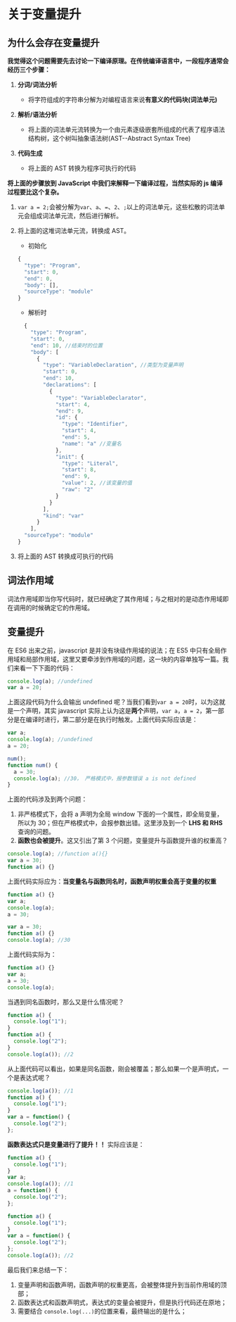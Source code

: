<!--
 * @Description: 变量提升
 * @Author: wangyi
 * @Date: 2019-09-05 11:06:08
 * @LastEditTime: 2019-09-08 20:31:51
 * @LastEditors: Please set LastEditors
 -->

# 关于变量提升

## 为什么会存在变量提升

**我觉得这个问题需要先去讨论一下编译原理。在传统编译语言中，一段程序通常会经历三个步骤：**

1. **分词/词法分析**

   - 将字符组成的字符串分解为对编程语言来说**有意义的代码块(词法单元)**

2. **解析/语法分析**

   - 将上面的词法单元流转换为一个由元素逐级嵌套所组成的代表了程序语法结构树，这个树叫抽象语法树(AST--Abstract Syntax Tree)

3. **代码生成**
   - 将上面的 AST 转换为程序可执行的代码

**将上面的步骤放到 JavaScript 中我们来解释一下编译过程，当然实际的 js 编译过程要比这个复杂。**

1. `var a = 2;`会被分解为`var`、`a`、`=`、`2`、`;`以上的词法单元，这些松散的词法单元会组成词法单元流，然后进行解析。
2. 将上面的这堆词法单元流，转换成 AST。

   - 初始化

   ```javascript
   {
     "type": "Program",
     "start": 0,
     "end": 0,
     "body": [],
     "sourceType": "module"
   }
   ```

   - 解析时

   ```javascript
     {
       "type": "Program",
       "start": 0,
       "end": 10, //结束时的位置
       "body": [
         {
           "type": "VariableDeclaration", //类型为变量声明
           "start": 0,
           "end": 10,
           "declarations": [
             {
               "type": "VariableDeclarator",
               "start": 4,
               "end": 9,
               "id": {
                 "type": "Identifier",
                 "start": 4,
                 "end": 5,
                 "name": "a" //变量名
               },
               "init": {
                 "type": "Literal",
                 "start": 8,
                 "end": 9,
                 "value": 2, //该变量的值
                 "raw": "2"
               }
             }
           ],
           "kind": "var"
         }
       ],
     "sourceType": "module"
   }
   ```

3. 将上面的 AST 转换成可执行的代码

## 词法作用域

词法作用域即当你写代码时，就已经确定了其作用域；与之相对的是动态作用域即在调用的时候确定它的作用域。

## 变量提升

在 ES6 出来之前，javascript 是并没有块级作用域的说法；在 ES5 中只有全局作用域和局部作用域，这里又要牵涉到作用域的问题，这一块的内容单独写一篇。我们来看一下下面的代码：

```javascript
console.log(a); //undefined
var a = 20;
```

上面这段代码为什么会输出 undefined 呢？当我们看到`var a = 20`时，以为这就是一个声明，其实 javascript 实际上认为这是**两个**声明，`var a`，`a = 2`，第一部分是在编译时进行，第二部分是在执行时触发。上面代码实际应该是：

```javascript
var a;
console.log(a); //undefined
a = 20;
```

```javascript
num();
function num() {
  a = 30;
  console.log(a); //30， 严格模式中，报参数错误 a is not defined
}
```

上面的代码涉及到两个问题：

1. 非严格模式下，会将 a 声明为全局 window 下面的一个属性，即全局变量，所以为 30；但在严格模式中，会报参数出错。这里涉及到一个 **LHS 和 RHS** 查询的问题。
2. **函数也会被提升**。这又引出了第 3 个问题，变量提升与函数提升谁的权重高？

```javascript
console.log(a); //function a(){}
var a = 30;
function a() {}
```

上面代码实际应为：**当变量名与函数同名时，函数声明权重会高于变量的权重**

```javascript
function a() {}
var a;
console.log(a);
a = 30;
```

```javascript
var a = 30;
function a() {}
console.log(a); //30
```

上面代码实际为：

```javascript
function a() {}
var a;
a = 30;
console.log(a);
```

当遇到同名函数时，那么又是什么情况呢？

```javascript
function a() {
  console.log("1");
}
function a() {
  console.log("2");
}
console.log(a()); //2
```

从上面代码可以看出，如果是同名函数，刚会被覆盖；那么如果一个是声明式，一个是表达式呢？

```javascript
console.log(a()); //1
function a() {
  console.log("1");
}
var a = function() {
  console.log("2");
};
```

**函数表达式只是变量进行了提升！！** 实际应该是：

```javascript
function a() {
  console.log("1");
}
var a;
console.log(a()); //1
a = function() {
  console.log("2");
};
```

```javascript
function a() {
  console.log("1");
}
var a = function() {
  console.log("2");
};
console.log(a()); //2
```

最后我们来总结一下：

1. 变量声明和函数声明，函数声明的权重更高，会被整体提升到当前作用域的顶部；
2. 函数表达式和函数声明式，表达式的变量会被提升，但是执行代码还在原地；
3. 需要结合 `console.log(...)`的位置来看，最终输出的是什么；

